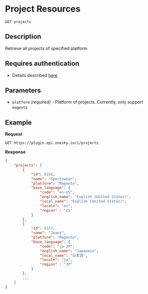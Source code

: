 # Project Resources

    GET projects

## Description
Retrieve all projects of specified platform


## Requires authentication
* Details described [here](/README.md#authentication)


## Parameters
- `platform` _(required)_ - Platform of projects. Currently, only support `magento`


## Example
**Request**

    GET https://plugin.api.onesky.io/1/projects

**Response**
``` json
{
    "projects": [
        {
            "id": 8356,
            "name": "Sportswear",
            "platform": "Magento",
            "base_language": {
                "code": "en-US",
                "english_name": "English (United States)",
                "local_name": "English (United States)",
                "locale": "en",
                "region" : "US"
            }
        },
        {
            "id": 8357,
            "name": "Jeans",
            "platform": "Magento",
            "base_language": {
                "code": "ja-JP",
                "english_name": "Japanese",
                "local_name": "日本語",
                "locale": "ja",
                "region" : "JP"
            }
        },
        ...
    ]
}
```
